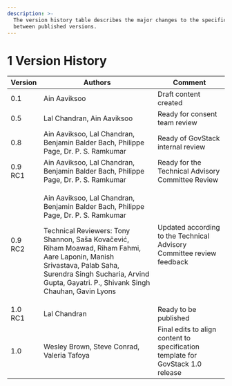 ```yaml
---
description: >-
  The version history table describes the major changes to the specifications
  between published versions.
---
```


# 1 Version History

| Version | Authors                                                                                                                                                                                                                                                                                                            | Comment                                                                         |
| ------- | ------------------------------------------------------------------------------------------------------------------------------------------------------------------------------------------------------------------------------------------------------------------------------------------------------------------ | ------------------------------------------------------------------------------- |
| 0.1     | Ain Aaviksoo                                                                                                                                                                                                                                                                                                       | Draft content created                                                           |
| 0.5     | Lal Chandran, Ain Aaviksoo                                                                                                                                                                                                                                                                                         | Ready for consent team review                                                   |
| 0.8     | Ain Aaviksoo, Lal Chandran, Benjamin Balder Bach, Philippe Page, Dr. P. S. Ramkumar                                                                                                                                                                                                                                | Ready of GovStack internal review                                               |
| 0.9 RC1 | Ain Aaviksoo, Lal Chandran, Benjamin Balder Bach, Philippe Page, Dr. P. S. Ramkumar                                                                                                                                                                                                                                | Ready for the Technical Advisory Committee Review                               |
| 0.9 RC2 | <p>Ain Aaviksoo, Lal Chandran, Benjamin Balder Bach, Philippe Page, Dr. P. S. Ramkumar</p><p>Technical Reviewers: Tony Shannon, Saša Kovačević, Riham Moawad, Riham Fahmi, Aare Laponin, Manish Srivastava, Palab Saha, Surendra Singh Sucharia, Arvind Gupta, Gayatri. P., Shivank Singh Chauhan, Gavin Lyons</p> | Updated according to the Technical Advisory Committee review feedback           |
| 1.0 RC1 | Lal Chandran                                                                                                                                                                                                                                                                                                       | Ready to be published                                                           |
| 1.0     | Wesley Brown, Steve Conrad, Valeria Tafoya                                                                                                                                                                                                                                                                         | Final edits to align content to specification template for GovStack 1.0 release |

